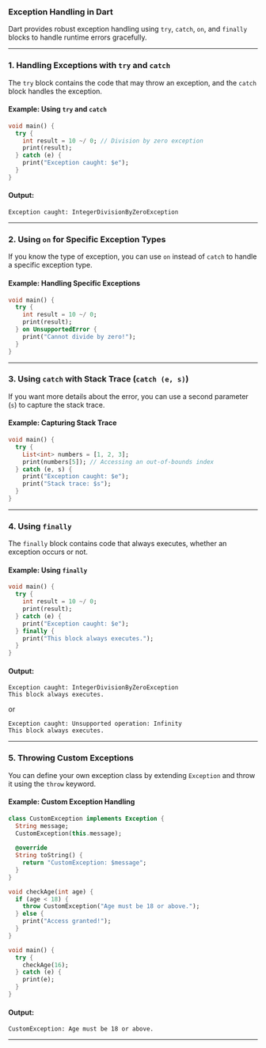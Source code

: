 ### Exception Handling in Dart

Dart provides robust exception handling using `try`, `catch`, `on`, and `finally` blocks to handle runtime errors gracefully. 

---

### **1. Handling Exceptions with `try` and `catch`**
The `try` block contains the code that may throw an exception, and the `catch` block handles the exception.

#### **Example: Using `try` and `catch`**
```dart
void main() {
  try {
    int result = 10 ~/ 0; // Division by zero exception
    print(result);
  } catch (e) {
    print("Exception caught: $e");
  }
}
```
#### **Output:**
```
Exception caught: IntegerDivisionByZeroException
```

---

### **2. Using `on` for Specific Exception Types**
If you know the type of exception, you can use `on` instead of `catch` to handle a specific exception type.

#### **Example: Handling Specific Exceptions**
```dart
void main() {
  try {
    int result = 10 ~/ 0;
    print(result);
  } on UnsupportedError {
    print("Cannot divide by zero!");
  }
}

```

---

### **3. Using `catch` with Stack Trace (`catch (e, s)`)**
If you want more details about the error, you can use a second parameter (`s`) to capture the stack trace.

#### **Example: Capturing Stack Trace**
```dart
void main() {
  try {
    List<int> numbers = [1, 2, 3];
    print(numbers[5]); // Accessing an out-of-bounds index
  } catch (e, s) {
    print("Exception caught: $e");
    print("Stack trace: $s");
  }
}
```

---

### **4. Using `finally`**
The `finally` block contains code that always executes, whether an exception occurs or not.

#### **Example: Using `finally`**
```dart
void main() {
  try {
    int result = 10 ~/ 0;
    print(result);
  } catch (e) {
    print("Exception caught: $e");
  } finally {
    print("This block always executes.");
  }
}
```
#### **Output:**
```
Exception caught: IntegerDivisionByZeroException
This block always executes.
```
or
```
Exception caught: Unsupported operation: Infinity
This block always executes.

```
---

### **5. Throwing Custom Exceptions**
You can define your own exception class by extending `Exception` and throw it using the `throw` keyword.

#### **Example: Custom Exception Handling**
```dart
class CustomException implements Exception {
  String message;
  CustomException(this.message);
  
  @override
  String toString() {
    return "CustomException: $message";
  }
}

void checkAge(int age) {
  if (age < 18) {
    throw CustomException("Age must be 18 or above.");
  } else {
    print("Access granted!");
  }
}

void main() {
  try {
    checkAge(16);
  } catch (e) {
    print(e);
  }
}
```
#### **Output:**
```
CustomException: Age must be 18 or above.
```

---

 
